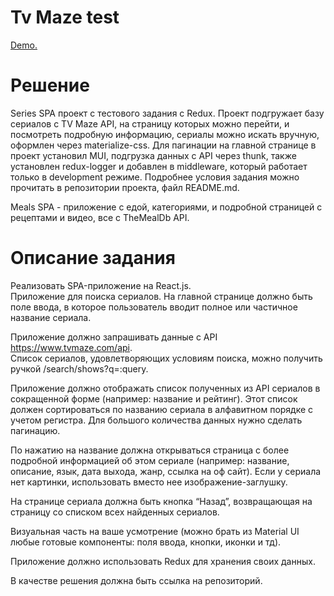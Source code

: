 # Tv Maze test
[Demo.](https://kozh-0.github.io/tvmaze)

# Решение
Series SPA проект c тестового задания с Redux. Проект подгружает базу сериалов с TV Maze API, на страницу которых можно перейти, и посмотреть подробную информацию, сериалы можно искать вручную, оформлен через materialize-css. Для пагинации на главной странице в проект установил MUI, подгрузка данных с API через thunk, также установлен redux-logger и добавлен в middleware, который работает только в development режиме. Подробнее условия задания можно прочитать в репозитории проекта, файл README.md.

Meals SPA - приложение с едой, категориями, и подробной страницей с рецептами и видео, все с TheMealDb API. 

# Описание задания
Реализовать SPA-приложение на React.js.  
Приложение для поиска сериалов. На главной странице должно быть поле ввода, в которое пользователь вводит полное или частичное название сериала.  
  
Приложение должно запрашивать данные с API https://www.tvmaze.com/api.  
Список сериалов, удовлетворяющих условиям поиска, можно получить ручкой /search/shows?q=:query.  
  
Приложение должно отображать список полученных из API сериалов в сокращенной форме (например: название и рейтинг). Этот список должен сортироваться по названию сериала в алфавитном порядке с учетом регистра. Для большого количества данных нужно сделать пагинацию.  
  
По нажатию на название должна открываться страница с более подробной информацией об этом сериале (например: название, описание, язык, дата выхода, жанр, ссылка на оф сайт). Если у сериала нет картинки, использовать вместо нее изображение-заглушку.  
  
На странице сериала должна быть кнопка “Назад”, возвращающая на страницу со списком всех найденных сериалов.  
  
Визуальная часть на ваше усмотрение (можно брать из Material UI любые готовые компоненты: поля ввода, кнопки, иконки и тд).  
  
Приложение должно использовать Redux для хранения своих данных.  
  
В качестве решения должна быть ссылка на репозиторий.  
